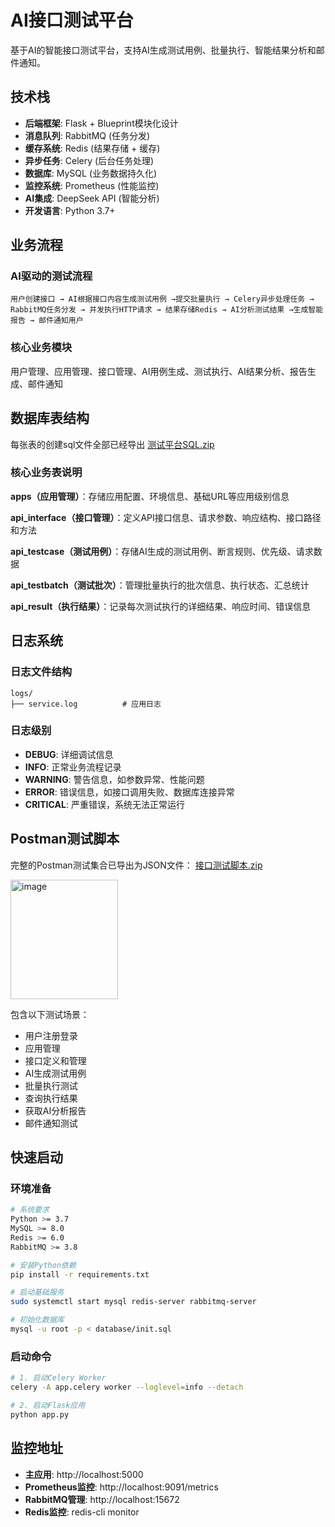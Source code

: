 # AI接口测试平台

基于AI的智能接口测试平台，支持AI生成测试用例、批量执行、智能结果分析和邮件通知。

## 技术栈

- **后端框架**: Flask + Blueprint模块化设计
- **消息队列**: RabbitMQ (任务分发)
- **缓存系统**: Redis (结果存储 + 缓存)
- **异步任务**: Celery (后台任务处理)
- **数据库**: MySQL (业务数据持久化)
- **监控系统**: Prometheus (性能监控)
- **AI集成**: DeepSeek API (智能分析)
- **开发语言**: Python 3.7+

## 业务流程

### AI驱动的测试流程
```
用户创建接口 → AI根据接口内容生成测试用例 →提交批量执行 → Celery异步处理任务 → RabbitMQ任务分发 → 并发执行HTTP请求 → 结果存储Redis → AI分析测试结果 →生成智能报告 → 邮件通知用户
```

### 核心业务模块
用户管理、应用管理、接口管理、AI用例生成、测试执行、AI结果分析、报告生成、邮件通知

## 数据库表结构
每张表的创建sql文件全部已经导出
[测试平台SQL.zip](https://github.com/user-attachments/files/21174481/SQL.zip)


### 核心业务表说明

**apps（应用管理）**：存储应用配置、环境信息、基础URL等应用级别信息

**api_interface（接口管理）**：定义API接口信息、请求参数、响应结构、接口路径和方法

**api_testcase（测试用例）**：存储AI生成的测试用例、断言规则、优先级、请求数据

**api_testbatch（测试批次）**：管理批量执行的批次信息、执行状态、汇总统计

**api_result（执行结果）**：记录每次测试执行的详细结果、响应时间、错误信息

## 日志系统

### 日志文件结构
```
logs/
├── service.log          # 应用日志
```

### 日志级别
- **DEBUG**: 详细调试信息
- **INFO**: 正常业务流程记录
- **WARNING**: 警告信息，如参数异常、性能问题
- **ERROR**: 错误信息，如接口调用失败、数据库连接异常
- **CRITICAL**: 严重错误，系统无法正常运行

## Postman测试脚本

完整的Postman测试集合已导出为JSON文件：
[接口测试脚本.zip](https://github.com/user-attachments/files/21174420/default.zip)

<img width="172" height="191" alt="image" src="https://github.com/user-attachments/assets/bb472b3d-9056-45c0-89bc-a7782b48cbaf" />

包含以下测试场景：
- 用户注册登录
- 应用管理
- 接口定义和管理
- AI生成测试用例
- 批量执行测试
- 查询执行结果
- 获取AI分析报告
- 邮件通知测试

## 快速启动

### 环境准备
```bash
# 系统要求
Python >= 3.7
MySQL >= 8.0
Redis >= 6.0
RabbitMQ >= 3.8

# 安装Python依赖
pip install -r requirements.txt

# 启动基础服务
sudo systemctl start mysql redis-server rabbitmq-server

# 初始化数据库
mysql -u root -p < database/init.sql
```

### 启动命令
```bash
# 1. 启动Celery Worker
celery -A app.celery worker --loglevel=info --detach

# 2. 启动Flask应用
python app.py
```

## 监控地址

- **主应用**: http://localhost:5000
- **Prometheus监控**: http://localhost:9091/metrics
- **RabbitMQ管理**: http://localhost:15672
- **Redis监控**: redis-cli monitor
